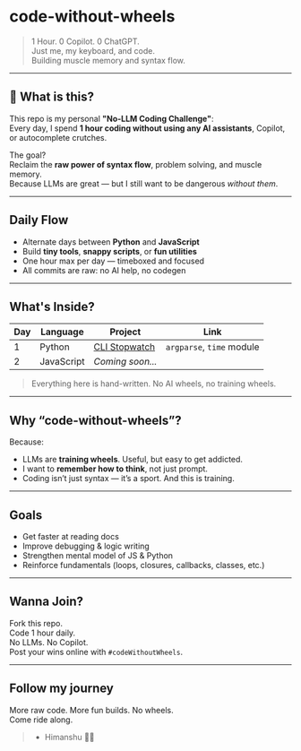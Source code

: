 # code-without-wheels

> 1 Hour. 0 Copilot. 0 ChatGPT.  
> Just me, my keyboard, and code.  
> Building muscle memory and syntax flow.
---

## 🚨 What is this?

This repo is my personal **"No-LLM Coding Challenge"**:  
Every day, I spend **1 hour coding without using any AI assistants**, Copilot, or autocomplete crutches.

The goal?  
Reclaim the **raw power of syntax flow**, problem solving, and muscle memory.  
Because LLMs are great — but I still want to be dangerous *without them*.

---

## Daily Flow

- Alternate days between **Python** and **JavaScript**
- Build **tiny tools**, **snappy scripts**, or **fun utilities**
- One hour max per day — timeboxed and focused
- All commits are raw: no AI help, no codegen

---

## What's Inside?

| Day | Language | Project | Link |
|-----|----------|---------|------|
| 1 | Python | [CLI Stopwatch](./python/cli-stopwatch/) | `argparse`, `time` module |
| 2 | JavaScript | *Coming soon...* | |

> Everything here is hand-written. No AI wheels, no training wheels.

---

## Why “code-without-wheels”?

Because:

- LLMs are **training wheels**. Useful, but easy to get addicted.
- I want to **remember how to think**, not just prompt.
- Coding isn’t just syntax — it’s a sport. And this is training.

---

## Goals

- Get faster at reading docs
- Improve debugging & logic writing
- Strengthen mental model of JS & Python
- Reinforce fundamentals (loops, closures, callbacks, classes, etc.)

---

## Wanna Join?

Fork this repo.  
Code 1 hour daily.  
No LLMs. No Copilot.  
Post your wins online with `#codeWithoutWheels`.

---

## Follow my journey 
More raw code. More fun builds. No wheels.  
Come ride along.

> - Himanshu 🚴‍♂️
